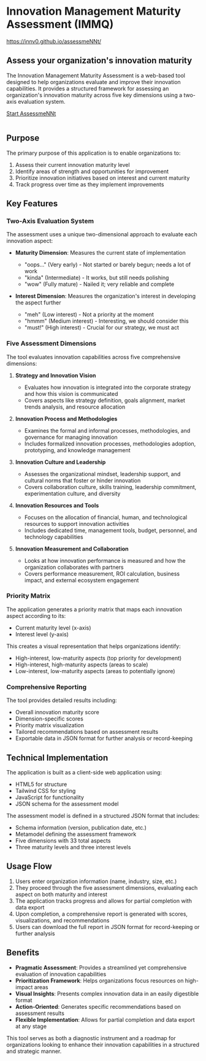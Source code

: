 # Innovation Management Maturity Assessment (IMMQ)

https://innv0.github.io/assessmeNNt/

<section class="overflow-hidden bg-gray-50 sm:grid sm:grid-cols-2">
<div class="p-8 md:p-12 lg:px-16 lg:py-24">
   <div class="mx-auto max-w-xl text-center ltr:sm:text-left rtl:sm:text-right">
   <h2 class="text-2xl font-bold text-gray-900 md:text-3xl">
      Assess your organization's innovation maturity
   </h2>

   <p class="hidden text-gray-500 md:mt-4 md:block">
      The Innovation Management Maturity Assessment is a web-based tool designed to help organizations evaluate and improve their innovation capabilities. It provides a structured framework for assessing an organization's innovation maturity across five key dimensions using a two-axis evaluation system.
   </p>

   <div class="mt-4 md:mt-8">
      <a
         href="https://innv0.github.io/assessmeNNt/"
         class="inline-block rounded-sm bg-emerald-600 px-12 py-3 text-sm font-medium text-white transition hover:bg-emerald-700 focus:ring-3 focus:ring-yellow-400 focus:outline-hidden"
      >
         Start AssessmeNNt
      </a>
   </div>
   </div>
</div>

<img
   alt=""
   src="https://images.unsplash.com/photo-1464582883107-8adf2dca8a9f?ixlib=rb-1.2.1&ixid=MnwxMjA3fDB8MHxwaG90by1wYWdlfHx8fGVufDB8fHx8&auto=format&fit=crop&w=1770&q=80"
   class="h-56 w-full object-cover sm:h-full"
/>
</section>

## Purpose

The primary purpose of this application is to enable organizations to:

1. Assess their current innovation maturity level
2. Identify areas of strength and opportunities for improvement
3. Prioritize innovation initiatives based on interest and current maturity
4. Track progress over time as they implement improvements

## Key Features

### Two-Axis Evaluation System

The assessment uses a unique two-dimensional approach to evaluate each innovation aspect:

- **Maturity Dimension**: Measures the current state of implementation
  - "oops..." (Very early) - Not started or barely begun; needs a lot of work
  - "kinda" (Intermediate) - It works, but still needs polishing
  - "wow" (Fully mature) - Nailed it; very reliable and complete

- **Interest Dimension**: Measures the organization's interest in developing the aspect further
  - "meh" (Low interest) - Not a priority at the moment
  - "hmmm" (Medium interest) - Interesting, we should consider this
  - "must!" (High interest) - Crucial for our strategy, we must act

### Five Assessment Dimensions

The tool evaluates innovation capabilities across five comprehensive dimensions:

1. **Strategy and Innovation Vision**
   - Evaluates how innovation is integrated into the corporate strategy and how this vision is communicated
   - Covers aspects like strategy definition, goals alignment, market trends analysis, and resource allocation

2. **Innovation Process and Methodologies**
   - Examines the formal and informal processes, methodologies, and governance for managing innovation
   - Includes formalized innovation processes, methodologies adoption, prototyping, and knowledge management

3. **Innovation Culture and Leadership**
   - Assesses the organizational mindset, leadership support, and cultural norms that foster or hinder innovation
   - Covers collaboration culture, skills training, leadership commitment, experimentation culture, and diversity

4. **Innovation Resources and Tools**
   - Focuses on the allocation of financial, human, and technological resources to support innovation activities
   - Includes dedicated time, management tools, budget, personnel, and technology capabilities

5. **Innovation Measurement and Collaboration**
   - Looks at how innovation performance is measured and how the organization collaborates with partners
   - Covers performance measurement, ROI calculation, business impact, and external ecosystem engagement

### Priority Matrix

The application generates a priority matrix that maps each innovation aspect according to its:
- Current maturity level (x-axis)
- Interest level (y-axis)

This creates a visual representation that helps organizations identify:
- High-interest, low-maturity aspects (top priority for development)
- High-interest, high-maturity aspects (areas to scale)
- Low-interest, low-maturity aspects (areas to potentially ignore)

### Comprehensive Reporting

The tool provides detailed results including:
- Overall innovation maturity score
- Dimension-specific scores
- Priority matrix visualization
- Tailored recommendations based on assessment results
- Exportable data in JSON format for further analysis or record-keeping

## Technical Implementation

The application is built as a client-side web application using:
- HTML5 for structure
- Tailwind CSS for styling
- JavaScript for functionality
- JSON schema for the assessment model

The assessment model is defined in a structured JSON format that includes:
- Schema information (version, publication date, etc.)
- Metamodel defining the assessment framework
- Five dimensions with 33 total aspects
- Three maturity levels and three interest levels

## Usage Flow

1. Users enter organization information (name, industry, size, etc.)
2. They proceed through the five assessment dimensions, evaluating each aspect on both maturity and interest
3. The application tracks progress and allows for partial completion with data export
4. Upon completion, a comprehensive report is generated with scores, visualizations, and recommendations
5. Users can download the full report in JSON format for record-keeping or further analysis

## Benefits

- **Pragmatic Assessment**: Provides a streamlined yet comprehensive evaluation of innovation capabilities
- **Prioritization Framework**: Helps organizations focus resources on high-impact areas
- **Visual Insights**: Presents complex innovation data in an easily digestible format
- **Action-Oriented**: Generates specific recommendations based on assessment results
- **Flexible Implementation**: Allows for partial completion and data export at any stage

This tool serves as both a diagnostic instrument and a roadmap for organizations looking to enhance their innovation capabilities in a structured and strategic manner.
